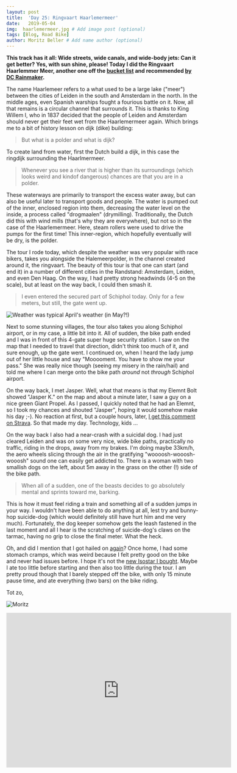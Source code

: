 ```yaml
---
layout: post
title:  'Day 25: Ringvaart Haarlemermeer'
date:   2019-05-04
img:  haarlemermeer.jpg # Add image post (optional)
tags: [Blog, Road Bike]
author: Moritz Beller # Add name author (optional)
---
```


**This track has it all: Wide streets, wide canals, and wide-body
  jets: Can it get better? Yes, with sun shine, please! Today I did
  the Ringvaart Haarlemmer Meer, another one off the [bucket
  list](/ing/) and recommended [by DC
  Rainmaker](https://www.dcrainmaker.com/2019/03/5-random-things-i-did-this-weekend-89.html).**

The name Haarlemeer refers to a what used to be a large lake ("meer")
between the cities of Leiden in the south and Amsterdam in the
north. In the middle ages, even Spanish warships fought a fourious
battle on it. Now, all that remains is a circular channel that
surrounds it. This is thanks to King Willem I, who in 1837 decided
that the people of Leiden and Amsterdam should never get their feet
wet from the Haarlemermeer again. Which brings me to a bit of history
lesson on dijk (dike) building:

> But what is a polder and what is dijk?

To create land from water, first the Dutch build a dijk, in this case
the ringdijk surrounding the Haarlmermeer.

> Whenever you see a river that is higher than its surroundings (which
  looks weird and kindof dangerous) chances are that you are in a
  polder.

These waterways are primarily to transport the excess water away, but
can also be useful later to transport goods and people. The water is
pumped out of the inner, enclosed region into them, decreasing the
water level on the inside, a process called "drogmaalen"
(drymilling). Traditionally, the Dutch did this with wind mills
(that's why they are everywhere), but not so in the case of the
Haarlemermeer. Here, steam rollers were used to drive the pumps for
the first time! This inner-region, which hopefully eventually will be
dry, is the polder.

The tour I rode today, which despite the weather was very popular with
race bikers, takes you alongside the Halemeerpolder, in the channel
created around it, the ringvaart. The beauty of this tour is that one
can start (and end it) in a number of different cities in the
Randstand: Amsterdam, Leiden, and even Den Haag. On the way, I had
pretty strong headwinds (4-5 on the scale), but at least on the way
back, I could then smash it.

> I even entered the secured part of Schiphol today. Only for a few
  meters, but still, the gate went up.

![Weather was typical April's weather (in
 May?!)]({{site.baseurl}}/assets/img/weather.jpg)

Next to some stunning villages, the tour also takes you along Schiphol
airport, or in my case, a little bit into it. All of sudden, the bike
path ended and I was in front of this 4-gate super huge security
station. I saw on the map that I needed to travel that direction,
didn't think too much of it, and sure enough, up the gate went. I
continued on, when I heard the lady jump out of her little house and
say "Mooooment. You have to show me your pass." She was really nice
though (seeing my misery in the rain/hail) and told me where I can
merge onto the bike path *around* not *through* Schiphol airport.

On the way back, I met Jasper. Well, what that means is that my Elemnt
Bolt showed "Jasper K." on the map and about a minute later, I saw a
guy on a nice green Giant Propel. As I passed, I quickly noted that he
had an Elemnt, so I took my chances and shouted "Jasper", hoping it
would somehow make his day ;-). No reaction at first, but a couple
hours, later, [I get this comment on
Strava](https://www.strava.com/activities/2344303317). So that made my
day. Technology, kids ...

On the way back I also had a near-crash with a suicidal dog. I had
just cleared Leiden and was on some very nice, wide bike paths,
practically no traffic, riding in the drops, away from my brakes. I'm
doing maybe 33km/h, the aero wheels slicing through the air in the
gratifying "woooosh-wooosh-wooosh" sound one can easily get addicted
to. There is a woman with two smallish dogs on the left, about 5m away
in the grass on the other (!) side of the bike path.

> When all of a sudden, one of the beasts decides to go absolutely
mental and sprints toward me, barking.

This is how it must feel riding a train and something all of a sudden
jumps in your way. I wouldn't have been able to do anything at all,
lest try and bunny-hop suicide-dog (which would definitely still have
hurt him and me very much). Fortunately, the dog keeper somehow gets
the leash fastened in the last moment and all I hear is the scratching
of suicide-dog's claws on the tarmac, having no grip to close the
final meter. What the heck.

Oh, and did I mention that I got hailed on [again](/correct/)? Once
home, I had some stomach cramps, which was weird because I felt pretty
good on the bike and never had issues before. I hope it's not the [new
Isostar I
bought](https://www.amazon.de/Isostar-Hydrate-Perform-Grapefruit-Fresh/dp/B003TWUJRA/ref=sr_1_3?__mk_nl_NL=%C3%85M%C3%85%C5%BD%C3%95%C3%91&crid=24IXTQ88JDL3Z&keywords=isostar+grapefruit&qid=1557097292&s=gateway&sprefix=isostar+gr%2Caps%2C146&sr=8-3). Maybe
I ate too little before starting and then also too little during the
tour. I am pretty proud though that I barely stepped off the bike,
with only 15 minute pause time, and ate everything (two bars) on the
bike riding.

Tot zo,

![Moritz]({{site.baseurl}}/assets/img/moritz.png)



<iframe height='405' width='590' frameborder='0'
allowtransparency='true' scrolling='no'
src='https://www.strava.com/activities/2344303317/embed/f9db25ba9ee13e7b309f4d90afdde413f10007f7'></iframe>